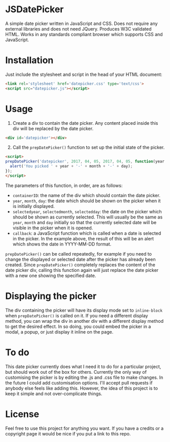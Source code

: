 # JSDatePicker
A simple date picker written in JavaScript and CSS. Does not require any external libraries and does not need JQuery. Produces W3C validated HTML. Works in any standards compliant browser which supports CSS and JavaScript.

# Installation
Just include the stylesheet and script in the head of your HTML document:
```HTML
<link rel='stylesheet' href='datepicker.css' type='text/css'>
<script src="datepicker.js"></script>
```

# Usage
1. Create a div to contain the date picker. Any content placed inside this div will be replaced by the date picker.
```HTML
<div id='datepicker'></div>
```

2. Call the `prepDatePicker()` function to set up the initial state of the picker.
```HTML
<script>
prepDatePicker('datepicker', 2017, 04, 05, 2017, 04, 05, function(year, month, day){
  alert('You picked ' + year + '-' + month + '-' + day);
});
</script>
```

The parameters of this function, in order, are as follows:
- `containerID`: the name of the div which should contain the date picker.
- `year`, `month`, `day`: the date which should be shown on the picker when it is initially displayed.
- `selectedyear`, `selectedmonth`, `selectedday`: the date on the picker which should be shown as currently selected. This will usually be the same as `year`, `month` and `day` initially so that the currently selected date will be visible in the picker when it is opened.
- `callback`: a JavaScript function which is called when a date is selected in the picker. In the example above, the result of this will be an alert which shows the date in YYYY-MM-DD format.

`prepDatePicker()` can be called repeatedly, for example if you need to change the displayed or selected date after the picker has already been created. Since `prepDatePicker()` completely replaces the content of the date picker div, calling this function again will just replace the date picker with a new one showing the specified date.

# Displaying the picker
The div containing the picker will have its display mode set to `inline-block` when `prepDatePicker()` is called on it. If you need a different display method, you can wrap the div in another div with a different display method to get the desired effect. In so doing, you could embed the picker in a modal, a popup, or just display it inline on the page.

# To do
This date picker currently does what I need it to do for a particular project, but should work out of the box for others. Currently the only way of customising the picker is by editing the .js and .css file to make changes. In the future I could add customisation options. I'll accept pull requests if anybody else feels like adding this. However, the idea of this project is to keep it simple and not over-complicate things.

# License
Feel free to use this project for anything you want. If you have a credits or a copyright page it would be nice if you put a link to this repo.
